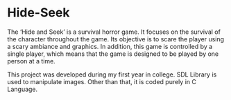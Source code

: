 # Hide-Seek

The ‘Hide and Seek’ is a survival horror game. It focuses on the survival of the character throughout the game. Its objective is to scare the player using a scary ambiance and graphics. In addition, this game is controlled by a single player, which means that the game is designed to be played by one person at a time.

This project was developed during my first year in college. SDL Library is used to manipulate images. Other than that, it is coded purely in C Language.
